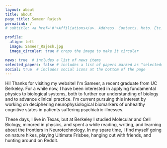 ```yaml
---
layout: about
title: about
page_title: Sameer Rajesh
permalink: /
# subtitle: <a href='#'>Affiliations</a>. Address. Contacts. Moto. Etc.

profile:
  align: left
  image: Sameer_Rajesh.jpg
  image_circular: true # crops the image to make it circular

news: true  # includes a list of news items
selected_papers: false # includes a list of papers marked as "selected={true}"
social: true  # includes social icons at the bottom of the page
---
```


Hi! Thanks for visiting my website! I'm Sameer, a recent graduate from UC Berkeley. For a while now, I have been interested in applying fundamental physics to biological systems, both to further our understanding of biology and to advance clinical practice. I'm current pursuing this interest by working on deciphering neurophysiological biomarkers of unhealthy cognitive states in patients suffering psychiatric illnesses.

These days, I live in Texas, but at Berkeley I studied Molecular and Cell Biology, minored in physics, and spent a while reading, writing, and learning about the frontiers in Neurotechnology. In my spare time, I find myself going on nature hikes, playing Ultimate Frisbee, hanging out with friends, and hunting around on Reddit.


